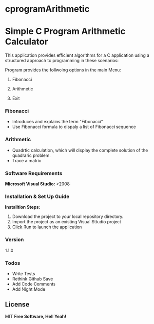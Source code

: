 # cprogramArithmetic

# Simple C Program Arithmetic Calculator

This application provides efficient algorithms for a C application using a 
structured approach to programming in these scenarios:

Program provides the follwoing options in the main Menu:
1. Fibonacci

2. Arithmetic

3. Exit

### Fibonacci
 - Introduces and explains the term "Fibonacci"
 - Use Fibonacci formula to dispaly a list of Fibonacci sequence

### Arithmetic
 - Quadrtic calculation, which will display the complete solution of the quadraric problem.
 - Trace a matrix

### Software Requirements
**Microsoft Visual Studio:** >2008

### Installation & Set Up Guide
**Installtion Steps:**
1. Download the project to your local repository directory.
2. Import the project as an existing Visual Sttudio project
3. Click Run to launch the application

### Version
1.1.0

### Todos
 - Write Tests
 - Rethink Github Save
 - Add Code Comments
 - Add Night Mode

License
----

MIT
**Free Software, Hell Yeah!**
